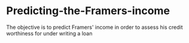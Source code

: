 # Predicting-the-Framers-income
The objective is to predict Framers' income in order to assess his credit worthiness for under writing a loan
